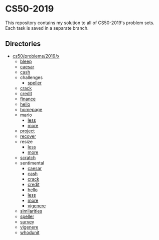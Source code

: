 # CS50-2019

This repository contains my solution to all of CS50-2019's problem sets. Each task is saved in a separate branch.

## Directories
- [cs50/problems/2019/x](./tree/cs50/problems/2019/x)
  - [bleep](./tree/cs50/problems/2019/x/bleep)
  - [caesar](./tree/cs50/problems/2019/x/caesar)
  - [cash](./tree/cs50/problems/2019/x/cash)
  - challenges
    - [speller](./tree/cs50/problems/2019/x/challenges/speller)
  - [crack](./tree/cs50/problems/2019/x/crack)
  - [credit](./tree/cs50/problems/2019/x/credit)
  - [finance](./tree/cs50/problems/2019/x/finance)
  - [hello](./tree/cs50/problems/2019/x/hello)
  - [homepage](./tree/cs50/problems/2019/x/homepage)
  - mario
    - [less](./tree/cs50/problems/2019/x/mario/less)
    - [more](./tree/cs50/problems/2019/x/mario/more)
  - [project](./tree/cs50/problems/2019/x/project)
  - [recover](./tree/cs50/problems/2019/x/recover)
  - resize
    - [less](./tree/cs50/problems/2019/x/resize/less)
    - [more](./tree/cs50/problems/2019/x/resize/more)
  - [scratch](./tree/cs50/problems/2019/x/scratch)
  - sentimental
    - [caesar](./tree/cs50/problems/2019/x/sentimental/caesar)
    - [cash](./tree/cs50/problems/2019/x/sentimental/cash)
    - [crack](./tree/cs50/problems/2019/x/sentimental/crack)
    - [credit](./tree/cs50/problems/2019/x/sentimental/credit)
    - [hello](./tree/cs50/problems/2019/x/sentimental/hello)
    - [less](./tree/cs50/problems/2019/x/sentimental/mario/less)
    - [more](./tree/cs50/problems/2019/x/sentimental/mario/more)
    - [vigenere](./tree/cs50/problems/2019/x/sentimental/vigenere)
  - [similarities](./tree/cs50/problems/2019/x/similarities)
  - [speller](./tree/cs50/problems/2019/x/speller)
  - [survey](./tree/cs50/problems/2019/x/survey)
  - [vigenere](./tree/cs50/problems/2019/x/vigenere)
  - [whodunit](./tree/cs50/problems/2019/x/whodunit)
